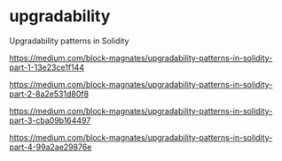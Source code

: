 # upgradability
Upgradability patterns in Solidity 

https://medium.com/block-magnates/upgradability-patterns-in-solidity-part-1-13e23ce1f144

https://medium.com/block-magnates/upgradability-patterns-in-solidity-part-2-8a2e531d80f8

https://medium.com/block-magnates/upgradability-patterns-in-solidity-part-3-cba09b164497

https://medium.com/block-magnates/upgradability-patterns-in-solidity-part-4-99a2ae29876e
